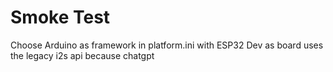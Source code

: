 # Smoke Test

Choose Arduino as framework in platform.ini with ESP32 Dev as board
uses the legacy i2s api because chatgpt
